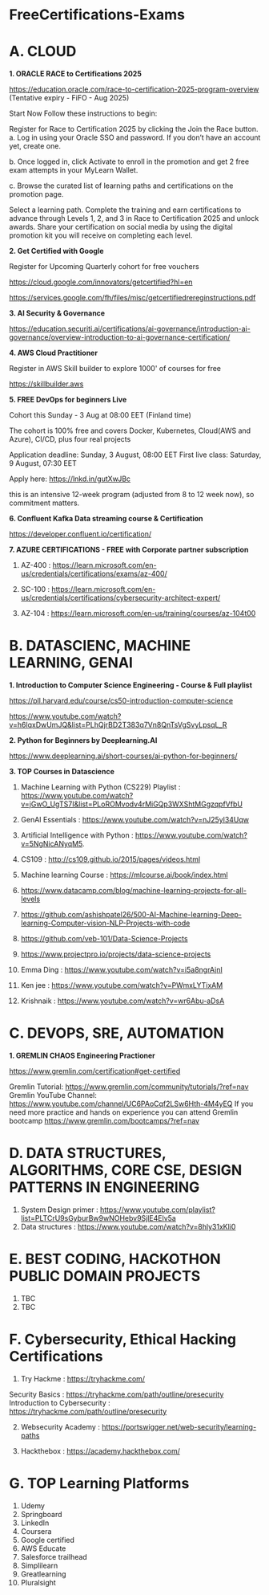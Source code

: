 # FreeCertifications-Exams

**A. CLOUD**
==========================
**1. ORACLE RACE to Certifications 2025**

https://education.oracle.com/race-to-certification-2025-program-overview (Tentative expiry - FiFO - Aug 2025)

Start Now
Follow these instructions to begin:

Register for Race to Certification 2025 by clicking the Join the Race button.
a. Log in using your Oracle SSO and password. If you don’t have an account yet, create one.

b. Once logged in, click Activate to enroll in the promotion and get 2 free exam attempts in your MyLearn Wallet.

c. Browse the curated list of learning paths and certifications on the promotion page.

Select a learning path.
Complete the training and earn certifications to advance through Levels 1, 2, and 3 in Race to Certification 2025 and unlock awards.
Share your certification on social media by using the digital promotion kit you will receive on completing each level.


**2. Get Certified with Google**

Register for Upcoming Quarterly cohort for free vouchers

https://cloud.google.com/innovators/getcertified?hl=en

 https://services.google.com/fh/files/misc/getcertifiedrereginstructions.pdf



**3. AI Security & Governance**

https://education.securiti.ai/certifications/ai-governance/introduction-ai-governance/overview-introduction-to-ai-governance-certification/


**4. AWS Cloud Practitioner**

Register in AWS Skill builder to explore 1000' of courses for free

https://skillbuilder.aws


**5.  FREE DevOps for beginners Live**

Cohort this Sunday - 3 Aug at 08:00 EET (Finland time)

The cohort is 100% free and covers Docker, Kubernetes, Cloud(AWS and Azure), CI/CD, plus four real projects

Application deadline: Sunday, 3 August, 08:00 EET
First live class: Saturday, 9 August, 07:30 EET

Apply here: https://lnkd.in/gutXwJBc

this is an intensive 12-week program (adjusted from 8 to 12 week now), so commitment matters.

**6. Confluent Kafka Data streaming course & Certification**

   https://developer.confluent.io/certification/

  **7. AZURE CERTIFICATIONS - FREE with Corporate partner subscription**

  1. AZ-400 : https://learn.microsoft.com/en-us/credentials/certifications/exams/az-400/

  2. SC-100 : https://learn.microsoft.com/en-us/credentials/certifications/cybersecurity-architect-expert/

  3. AZ-104 : https://learn.microsoft.com/en-us/training/courses/az-104t00



**B. DATASCIENC, MACHINE LEARNING, GENAI**
==========================
**1. Introduction to Computer Science Engineering - Course & Full playlist**

https://pll.harvard.edu/course/cs50-introduction-computer-science

https://www.youtube.com/watch?v=h6lqxDwUmJQ&list=PLhQjrBD2T383q7Vn8QnTsVgSvyLpsqL_R

**2. Python for Beginners by Deeplearning.AI**

https://www.deeplearning.ai/short-courses/ai-python-for-beginners/

**3. TOP Courses in Datascience**

1. Machine Learning with Python (CS229) Playlist : https://www.youtube.com/watch?v=jGwO_UgTS7I&list=PLoROMvodv4rMiGQp3WXShtMGgzqpfVfbU

2. GenAI Essentials : https://www.youtube.com/watch?v=nJ25yl34Uqw

3. Artificial Intelligence with Python :  https://www.youtube.com/watch?v=5NgNicANyqM5.

4. CS109 : http://cs109.github.io/2015/pages/videos.html

5. Machine learning Course : https://mlcourse.ai/book/index.html

6. https://www.datacamp.com/blog/machine-learning-projects-for-all-levels

7. https://github.com/ashishpatel26/500-AI-Machine-learning-Deep-learning-Computer-vision-NLP-Projects-with-code

8. https://github.com/veb-101/Data-Science-Projects

9. https://www.projectpro.io/projects/data-science-projects

10. Emma Ding : https://www.youtube.com/watch?v=i5a8ngrAjnI

11. Ken jee : https://www.youtube.com/watch?v=PWmxLYTixAM

12. Krishnaik : https://www.youtube.com/watch?v=wr6Abu-aDsA
   

**C. DEVOPS, SRE, AUTOMATION**
==========================

**1. GREMLIN CHAOS Engineering Practioner**

https://www.gremlin.com/certification#get-certified

Gremlin Tutorial: https://www.gremlin.com/community/tutorials/?ref=nav
Gremlin YouTube Channel: https://www.youtube.com/channel/UC6PAoCqf2LSw6Hth-4M4yEQ
If you need more practice and hands on experience you can attend Gremlin bootcamp https://www.gremlin.com/bootcamps/?ref=nav



**D. DATA STRUCTURES, ALGORITHMS, CORE CSE, DESIGN PATTERNS IN ENGINEERING**
==========================
1. System Design primer : https://www.youtube.com/playlist?list=PLTCrU9sGyburBw9wNOHebv9SjlE4Elv5a
2. Data structures : https://www.youtube.com/watch?v=8hly31xKli0




**E. BEST CODING, HACKOTHON PUBLIC DOMAIN PROJECTS**
==========================

1. TBC
2. TBC


**F. Cybersecurity, Ethical Hacking Certifications**
==========================
1. Try Hackme : https://tryhackme.com/

Security Basics : https://tryhackme.com/path/outline/presecurity
Introduction to Cybersecurity : https://tryhackme.com/path/outline/presecurity

2. Websecurity Academy : https://portswigger.net/web-security/learning-paths

3. Hackthebox : https://academy.hackthebox.com/

**G. TOP Learning Platforms**
==========================
1. Udemy
2. Springboard
3. LinkedIn
4. Coursera
5. Google certified
6. AWS Educate
7. Salesforce trailhead
8. Simplilearn
9. Greatlearning
10. Pluralsight
